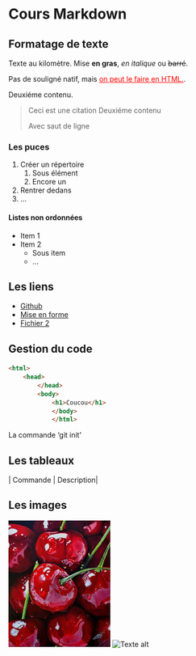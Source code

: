 # Cours Markdown

<!-- @import "[TOC]" {cmd="toc" depthFrom=1 depthTo=6 orderedList=false} -->


## Formatage de texte

Texte au kilomètre.
Mise **en gras**, *en italique* ou ~~barré~~.

Pas de souligné natif, mais <span style="color:red;text-decoration:underline;"> on peut le faire en HTML.</span>.

Deuxiéme contenu.

> Ceci est une citation
> Deuxiéme contenu
>
> Avec saut de ligne 

### Les puces

1. Créer un répertoire
   1. Sous élément
   2. Encore un 
2. Rentrer dedans 
3. ...

#### Listes non ordonnées

- Item 1
- Item 2
   - Sous item
   - ...


## Les liens

- [Github](https://github.com/smailbenn/Portfolio-final)
- [Mise en forme](#mise-en-forme)
- [Fichier 2](cours2.md)
  

## Gestion du code

```html
<html>
    <head>
        </head>
        <body>
            <h1>Coucou</h1>
            </body>
            </html>
```

La commande ‘git init'

## Les tableaux

| Commande | Description|





## Les images 

  ![glory](./image/cerise.jpeg)
  ![Texte alt](https://media.elegantcms.net/a/96dc72d1-4d96-40b8-a3bd-cd44c423ca4b/87d71980-6f9a-47ab-bfcb-aea7f749bcdb/1647726686/o/GLORY-website-70.jpg?1647726686)